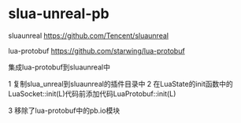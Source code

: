 # slua-unreal-pb

sluaunreal
https://github.com/Tencent/sluaunreal

lua-protobuf
https://github.com/starwing/lua-protobuf

集成lua-protobuf到sluaunreal中

1 复制slua_unreal到sluaunreal的插件目录中
2 在LuaState的init函数中的LuaSocket::init(L)代码前添加代码LuaProtobuf::init(L)

3 移除了lua-protobuf中的pb.io模块
